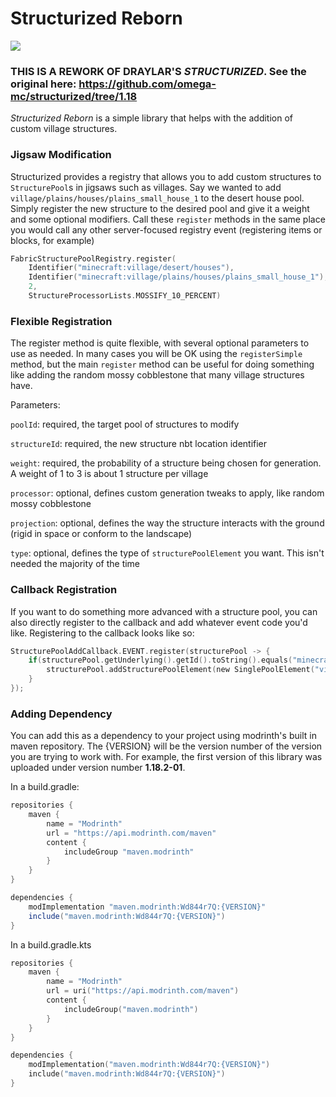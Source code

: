 # Structurized Reborn
<p align="left">
<a href="https://opensource.org/licenses/MIT"><img src="https://img.shields.io/badge/License-MIT-brightgreen.svg"></a>
</p>

### THIS IS A REWORK OF DRAYLAR'S *STRUCTURIZED*. See the original here: https://github.com/omega-mc/structurized/tree/1.18

*Structurized Reborn* is a simple library that helps with the addition of custom village structures.

### Jigsaw Modification
Structurized provides a registry that allows you to add custom structures to `StructurePool`s in jigsaws such as villages. Say we wanted to add `village/plains/houses/plains_small_house_1` to the desert house pool. Simply register the new structure to the desired pool and give it a weight and some optional modifiers. Call these `register` methods in the same place you would call any other server-focused registry event (registering items or blocks, for example)
```kotlin
FabricStructurePoolRegistry.register(
    Identifier("minecraft:village/desert/houses"),                       //the target pool 
    Identifier("minecraft:village/plains/houses/plains_small_house_1"),  //the new structure nbt to add
    2,                                                                   //the weight of the structure in the pool
    StructureProcessorLists.MOSSIFY_10_PERCENT)                          //optional processor to add mossiness
```

### Flexible Registration
The register method is quite flexible, with several optional parameters to use as needed. In many cases you will be OK using the `registerSimple` method, but the main `register` method can be useful for doing something like adding the random mossy cobblestone that many village structures have.

Parameters:

`poolId`: required, the target pool of structures to modify

`structureId`: required, the new structure nbt location identifier

`weight`: required, the probability of a structure being chosen for generation. A weight of 1 to 3 is about 1 structure per village

`processor`: optional, defines custom generation tweaks to apply, like random mossy cobblestone

`projection`: optional, defines the way the structure interacts with the ground (rigid in space or conform to the landscape)

`type`: optional, defines the type of `structurePoolElement` you want. This isn't needed the majority of the time

### Callback Registration
If you want to do something more advanced with a structure pool, you can also directly register to the callback and add whatever event code you'd like. Registering to the callback looks like so:
```kotlin
StructurePoolAddCallback.EVENT.register(structurePool -> {
    if(structurePool.getUnderlying().getId().toString().equals("minecraft:village/plains/houses")) {
        structurePool.addStructurePoolElement(new SinglePoolElement("village/desert/houses/desert_small_house_1"), 50);
    }
});
```

### Adding Dependency
You can add this as a dependency to your project using modrinth's built in maven repository. The {VERSION} will be the version number of the version you are trying to work with. For example, the first version of this library was uploaded under version number **1.18.2-01**.

In a build.gradle:
```java
repositories {
    maven {
        name = "Modrinth"
        url = "https://api.modrinth.com/maven"
        content {
            includeGroup "maven.modrinth"
        }
    }
}

dependencies {
    modImplementation "maven.modrinth:Wd844r7Q:{VERSION}"
    include("maven.modrinth:Wd844r7Q:{VERSION}")
}
```

In a build.gradle.kts
```kotlin
repositories {
    maven {
        name = "Modrinth"
        url = uri("https://api.modrinth.com/maven")
        content {
            includeGroup("maven.modrinth")
        }
    }
}

dependencies {
    modImplementation("maven.modrinth:Wd844r7Q:{VERSION}")
    include("maven.modrinth:Wd844r7Q:{VERSION}")
}
```
